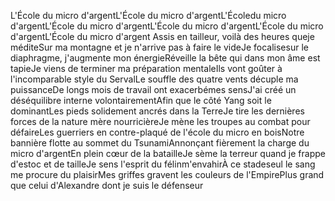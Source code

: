 L'École du micro d'argentL'École du micro d'argentL'Écoledu micro d'argentL'École du micro d'argentL'École du micro d'argentL'École du micro d'argentL'École du micro d'argent
Assis en tailleur, voilà des heures queje méditeSur ma montagne et je n'arrive pas à faire le videJe focalisesur le diaphragme, j'augmente mon énergieRéveille la bête qui dans mon âme est tapieJe viens de terminer ma préparation mentaleIls vont goûter à l'incomparable style du ServalLe souffle des quatre vents décuple ma puissanceDe longs mois de travail ont exacerbémes sensJ'ai créé un déséquilibre interne volontairementAfin que le côté Yang soit le dominantLes pieds solidement ancrés dans la TerreJe tire les dernières forces de la nature mère nourricièreJe mène les troupes au combat pour défaireLes guerriers en contre-plaqué de l'école du micro en boisNotre bannière flotte au sommet du TsunamiAnnonçant fièrement la charge du micro d'argentEn plein cœur de la batailleJe sème la terreur quand je frappe d'estoc et de tailleJe sens l'esprit du félinm'envahirÀ ce stadeseul le sang me procure du plaisirMes griffes gravent les couleurs de l'EmpirePlus grand que celui d'Alexandre dont je suis le défenseur

